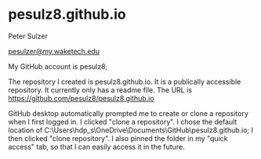 # pesulz8.github.io

Peter Sulzer

pesulzer@my.waketech.edu

My GitHub account is pesulz8;

The repository I created is pesulz8.github.io. It is a publically accessible repository. It currently only has a readme file. The URL is https://github.com/pesulz8/pesulz8.github.io

GitHub desktop automatically prompted me to create or clone a repository when I first logged in. I clicked "clone a repository". I chose the default location of C:\Users\hdp_s\OneDrive\Documents\GitHub\pesulz8.github.io; I then clicked "clone repository". I also pinned the folder in my "quick access" tab, so that I can easily access it in the future.


